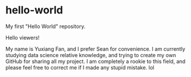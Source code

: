 # hello-world
My first "Hello World" repository.

Hello viewers!

My name is Yuxiang Fan, and I prefer Sean for convenience. I am currently studying data science relative knowledge, and trying to create my own GitHub for sharing all my project. I am completely a rookie to this field, and please feel free to correct me if I made any stupid mistake. lol
